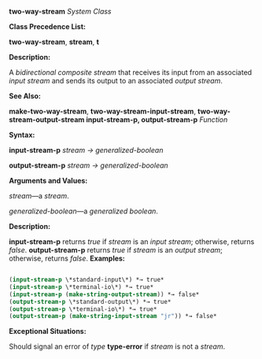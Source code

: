 **two-way-stream** *System Class* 



**Class Precedence List:** 



**two-way-stream**, **stream**, **t** 



**Description:** 



A *bidirectional composite stream* that receives its input from an associated *input stream* and sends its output to an associated *output stream*. 



**See Also:** 



**make-two-way-stream**, **two-way-stream-input-stream**, **two-way-stream-output-stream input-stream-p, output-stream-p** *Function* 



**Syntax:** 



**input-stream-p** *stream → generalized-boolean* 



**output-stream-p** *stream → generalized-boolean* 



**Arguments and Values:** 



*stream*—a *stream*. 



*generalized-boolean*—a *generalized boolean*. 



**Description:** 



**input-stream-p** returns *true* if *stream* is an *input stream*; otherwise, returns *false*. **output-stream-p** returns *true* if *stream* is an *output stream*; otherwise, returns *false*. **Examples:**
```lisp

(input-stream-p \*standard-input\*) *→ true* 
(input-stream-p \*terminal-io\*) *→ true* 
(input-stream-p (make-string-output-stream)) *→ false* 
(output-stream-p \*standard-output\*) *→ true* 
(output-stream-p \*terminal-io\*) *→ true* 
(output-stream-p (make-string-input-stream "jr")) *→ false* 

```
**Exceptional Situations:** 



Should signal an error of *type* **type-error** if *stream* is not a *stream*. 







 



 




